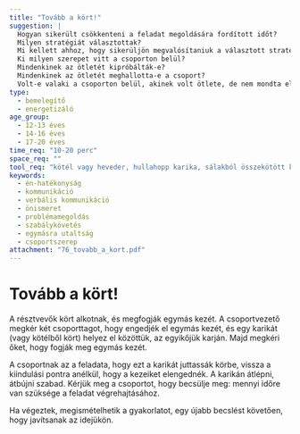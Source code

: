 ```yaml
---
title: "Tovább a kört!"
suggestion: | 
  Hogyan sikerült csökkenteni a feladat megoldására fordított időt? 
  Milyen stratégiát választottak?
  Mi kellett ahhoz, hogy sikerüljön megvalósítaniuk a választott stratégiát?
  Ki milyen szerepet vitt a csoporton belül?
  Mindenkinek az ötletét kipróbálták-e?
  Mindenkinek az ötletét meghallotta-e a csoport?
  Volt-e valaki a csoporton belül, akinek volt ötlete, de nem mondta el? Miért?
type:
  - bemelegítő
  - energetizáló
age_group:
  - 12-13 éves
  - 14-16 éves
  - 17-20 éves
time_req: "10-20 perc"
space_req: ""
tool_req: "kötél vagy heveder, hullahopp karika, sálakból összekötött kötél"
keywords: 
  - én-hatékonyság
  - kommunikáció
  - verbális kommunikáció
  - önismeret
  - problémamegoldás
  - szabálykövetés
  - egymásra utaltság
  - csoportszerep
attachment: "76_tovabb_a_kort.pdf"
---
```


# Tovább a kört!

A résztvevők kört alkotnak, és megfogják egymás kezét. A csoportvezető megkér két csoporttagot, hogy engedjék el egymás kezét, és egy karikát (vagy kötélből kört) helyez el közöttük, az egyikőjük karján. Majd megkéri őket, hogy fogják meg egymás kezét.

A csoportnak az a feladata, hogy ezt a karikát juttassák körbe, vissza a kiindulási pontra anélkül, hogy a kezeiket elengednék. A karikán átlépni, átbújni szabad. Kérjük meg a csoportot, hogy becsülje meg: mennyi időre van szüksége a feladat végrehajtásához.

Ha végeztek, megismételhetik a gyakorlatot, egy újabb becslést követően, hogy javítsanak az idejükön.
  
  
